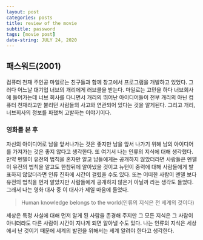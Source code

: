 ```yaml
---
layout: post
categories: posts
title: review of the movie
subtitle: password
tags: [movie post]
date-string: JULY 24, 2020
---
```


## 패스워드(2001)

컴퓨터 천재 주인공 마일로는 친구들과 함께 창고에서 프로그램을 개발하고 있었다. 
그러다 어느날 대기업 너브의 개리에게 러브콜을 받는다.
마일로는 고민을 하다 너브회사에 들어가는데 너브 회사를 다니면서 개리의 뛰어난 아이디어들이 
전부 개리의 아닌 컴퓨터 천재라고만 불리던 사람들의 사고와 연관되어 있다는 것을 알게된다. 
그리고 개리, 너브회사의 정보를 파했쳐 고발하는 이야기이다.

### 영화를 본 후

자신의 아이디어로 남을 앞서나가는 것은 좋지만
남을 앞서 나가기 위해 남의 아이디어를 가져가는
것은 좋지 않다고 생각한다.
또 여기서 나는 인류의 지식에 대해 생각했다.
만약 멘델이 유전의 법칙을 혼자만 알고 남들에게는 공개하지 않았더라면 사람들은 멘델이 유전의 법칙을 알고도 한참뒤에 알아냈을 것이고 뉴턴이 중력에 대해 사람들에게 발표하지 않았더라면 인류 진화에 시간이 걸렸을 수도 있다. 
또는 어떠한 사람이 멘델 보다 유전의 법칙을 먼저 알았지만 사람들에게 공개하지 않은거 아닐까 라는 생각도 들었다.
그래서 나는 영화 대사 중 이 대사가 제일 마음에 들었다.

> Human knowledge belongs to the world(인류의 지식은 전 세계의 것이다)

세상은 특정 사실에 대해 먼저 알게 된 사람을 존경해 주지만 그 모든 지식은 그 사람이 아니더라도 다른 사람이 시간이 지나게 되면 알아낼 수도 있다.
나는 인류의 지식은 세상에서 난 것이기 때문에 세계의 발전을 위해서는 세계 알려야 한다고 생각한다.

